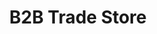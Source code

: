 ---
title: "B2B Trade Store"
summary: "Our very own wholesale platform and shopping cart. Manage multiple price lists as well as warehouse and product data."
type: platform
image: "/uploads/logo-platform-s2s.png"
slug: b2b-shopping-cart
weight: 4
---